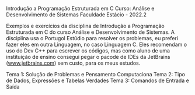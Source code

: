 Introdução a Programação Estruturada em C
Curso: Análise e Desenvolvimento de Sistemas
Faculdade Estácio - 2022.2


Exemplos e exercícios da disciplina de Introdução a Programação Estruturada em C
do curso Análise e Desenvolvimento de Sistemas.
A disciplina usa o Portugol Estúdio para resolver os problemas, eu preferi fazer eles em
outra Linguagem, no caso Linguagem C.
Eles recomendam o uso do Dev C++ para escrever os códigos, mas como aluno de uma instituição
de ensino consegui pegar o pacode de IDEs da JetBrains (www.jetbrains.com) sem custo, para os 
meus estudos.

Tema 1: Solução de Problemas e Pensamento Computaciona
Tema 2: Tipo de Dados, Expressões e Tabelas Verdades
Tema 3: Comandos de Entrada e Saída